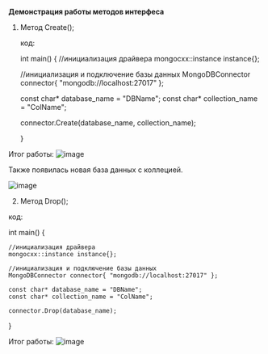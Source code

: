 **Демонстрация работы методов интерфеса**

1. Метод Create();

   код:
   
   int main()
   {
    //инициализация драйвера
    mongocxx::instance instance{};
   
    //инициализация и подключение базы данных
    MongoDBConnector connector{ "mongodb://localhost:27017" };

    const char* database_name = "DBName";
    const char* collection_name = "ColName";

    connector.Create(database_name, collection_name);

   }

Итог работы:
![image](https://github.com/LevCov/NRF_DATABASE_RESEARCH/assets/100800333/d42d80ce-6742-4408-83b4-915e31a5cd99)

Также появилась новая база данных с коллецией.

![image](https://github.com/LevCov/NRF_DATABASE_RESEARCH/assets/100800333/e82bc4f7-97b3-47e7-b6f0-c2ec4fcbb507)


2. Метод Drop();

  код:

int main() 
{

    //инициализация драйвера
    mongocxx::instance instance{};

    //инициализация и подключение базы данных
    MongoDBConnector connector{ "mongodb://localhost:27017" };

    const char* database_name = "DBName";
    const char* collection_name = "ColName";

    connector.Drop(database_name);

}

   Итог работы:
    ![image](https://github.com/LevCov/NRF_DATABASE_RESEARCH/assets/100800333/31dd2fa1-ea7d-41df-a835-deeb1ec0745c)
   
